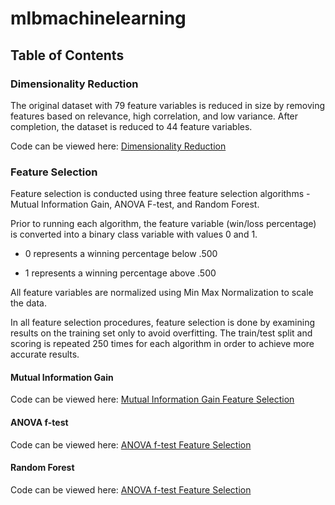 # mlbmachinelearning

## Table of Contents

### Dimensionality Reduction

The original dataset with 79 feature variables is reduced in size by removing features based on relevance, high correlation, and low variance.
After completion, the dataset is reduced to 44 feature variables. 

Code can be viewed here: [Dimensionality Reduction](CIND820_Dimensionality_Reduction.ipynb)

### Feature Selection

Feature selection is conducted using three feature selection algorithms - Mutual Information Gain, ANOVA F-test, and Random Forest.

Prior to running each algorithm, the feature variable (win/loss percentage) is converted into a binary class variable with values 0 and 1.
<br>
* 0 represents a winning percentage below .500

* 1 represents a winning percentage above .500

All feature variables are normalized using Min Max Normalization to scale the data.

In all feature selection procedures, feature selection is done by examining results on the training set only to avoid overfitting.
The train/test split and scoring is repeated 250 times for each algorithm in order to achieve more accurate results. 

#### Mutual Information Gain

Code can be viewed here: [Mutual Information Gain Feature Selection](CIND820_Feature_selection_(ANOVA_F_test).ipynb)

#### ANOVA f-test

Code can be viewed here: [ANOVA f-test Feature Selection](CIND820_Feature_selection_(info_gain).ipynb)

#### Random Forest

Code can be viewed here: [ANOVA f-test Feature Selection](CIND820_Feature_selection_(Random_Forest).ipynb)


